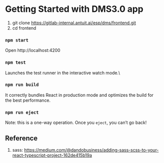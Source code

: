 # Getting Started with DMS3.0 app

1. git clone https://gitlab-internal.antuit.ai/esp/dms/frontend.git
2. cd frontend

### `npm start`

Open http://localhost:4200

### `npm test`

Launches the test runner in the interactive watch mode.\

### `npm run build`

It correctly bundles React in production mode and optimizes the build for the best performance.

### `npm run eject`

Note: this is a one-way operation. Once you `eject`, you can’t go back!

## Reference

1. sass: https://medium.com/@dandobusiness/adding-sass-scss-to-your-react-typescript-project-162de415b19a
